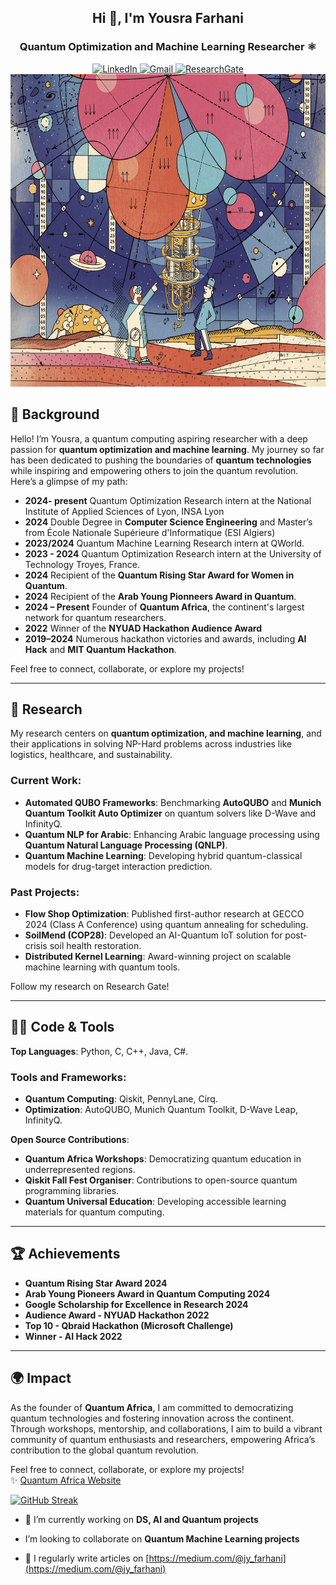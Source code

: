 <h2 align="center">Hi 👋, I'm Yousra Farhani </h2>
<h3 align="center"> Quantum Optimization and Machine Learning Researcher ⚛️ </h3>
<div align="center">
  <a href="https://www.linkedin.com/in/yousra-farhani-7a416219a/" target="_blank">
    <img src="https://img.shields.io/badge/LinkedIn-blue?style=for-the-badge&logo=linkedin&logoColor=white" alt="LinkedIn">
  </a>
  <a href="mailto:jy_farhani@esi.dz">
    <img src="https://img.shields.io/badge/Gmail-red?style=for-the-badge&logo=gmail&logoColor=white" alt="Gmail">
  </a>
  <a href="https://www.researchgate.net/profile/Yousra-Farhani?ev=hdr_xprf" target="_blank">
    <img src="https://img.shields.io/badge/ResearchGate-green?style=for-the-badge&logo=researchgate&logoColor=white" alt="ResearchGate">
  </a>
</div>

<div align="center">
  <img src="https://github.com/YousraFarhani/YousraFarhani/blob/main/origin.jpg" alt="image" width="800" height="500" />
</div>

## 🌟 Background  
Hello! I’m Yousra, a quantum computing aspiring researcher with a deep passion for **quantum optimization and machine learning**. My journey so far has been dedicated to pushing the boundaries of **quantum technologies** while inspiring and empowering others to join the quantum revolution. Here’s a glimpse of my path:  

- **2024- present** Quantum Optimization Research intern at the National Institute of Applied Sciences of Lyon, INSA Lyon
- **2024** Double Degree in **Computer Science Engineering** and Master’s from École Nationale Supérieure d'Informatique (ESI Algiers)
- **2023/2024** Quantum Machine Learning Research intern at QWorld. 
- **2023 - 2024** Quantum Optimization Research intern at the University of Technology Troyes, France.
- **2024** Recipient of the **Quantum Rising Star Award for Women in Quantum**.
- **2024** Recipient of the **Arab Young Pionneers Award in Quantum**.  
- **2024 – Present** Founder of **Quantum Africa**, the continent's largest network for quantum researchers.  
- **2022** Winner of the **NYUAD Hackathon Audience Award**  
- **2019–2024** Numerous hackathon victories and awards, including **AI Hack** and **MIT Quantum Hackathon**.

Feel free to connect, collaborate, or explore my projects!  


---

## 📝 Research  
My research centers on **quantum optimization, and machine learning**, and their applications in solving NP-Hard problems across industries like logistics, healthcare, and sustainability.  
### Current Work:  
- **Automated QUBO Frameworks**: Benchmarking **AutoQUBO** and **Munich Quantum Toolkit Auto Optimizer** on quantum solvers like D-Wave and InfinityQ.  
- **Quantum NLP for Arabic**: Enhancing Arabic language processing using **Quantum Natural Language Processing (QNLP)**.  
- **Quantum Machine Learning**: Developing hybrid quantum-classical models for drug-target interaction prediction.  

### Past Projects:  
- **Flow Shop Optimization**: Published first-author research at GECCO 2024 (Class A Conference) using quantum annealing for scheduling.  
- **SoilMend (COP28)**: Developed an AI-Quantum IoT solution for post-crisis soil health restoration.  
- **Distributed Kernel Learning**: Award-winning project on scalable machine learning with quantum tools.

Follow my research on Research Gate!  

---

## 👩‍💻 Code & Tools  
**Top Languages**: Python, C, C++, Java, C#.  

### Tools and Frameworks:  
- **Quantum Computing**: Qiskit, PennyLane, Cirq.  
- **Optimization**: AutoQUBO, Munich Quantum Toolkit, D-Wave Leap, InfinityQ.  

**Open Source Contributions**:  
- **Quantum Africa Workshops**: Democratizing quantum education in underrepresented regions.  
- **Qiskit Fall Fest Organiser**: Contributions to open-source quantum programming libraries.  
- **Quantum Universal Education**: Developing accessible learning materials for quantum computing.  

---

## 🏆 Achievements  
- **Quantum Rising Star Award 2024**  
- **Arab Young Pioneers Award in Quantum Computing 2024**  
- **Google Scholarship for Excellence in Research 2024**  
- **Audience Award - NYUAD Hackathon 2022**  
- **Top 10 - Qbraid Hackathon (Microsoft Challenge)**
- **Winner - AI Hack 2022**  

---

## 🌍 Impact  
As the founder of **Quantum Africa**, I am committed to democratizing quantum technologies and fostering innovation across the continent. Through workshops, mentorship, and collaborations, I aim to build a vibrant community of quantum enthusiasts and researchers, empowering Africa’s contribution to the global quantum revolution.  

Feel free to connect, collaborate, or explore my projects!  
✨ [Quantum Africa Website](https://quantumafrica.netlify.app/) 


[![GitHub Streak](https://streak-stats.demolab.com/?user=YousraFarhani&theme=radical)](https://git.io/streak-stats)


- 🔭 I’m currently working on **DS, AI and Quantum projects**

-  I’m looking to collaborate on **Quantum Machine Learning projects**

- 📝 I regularly write articles on [https://medium.com/@jy_farhani](https://medium.com/@jy_farhani)







